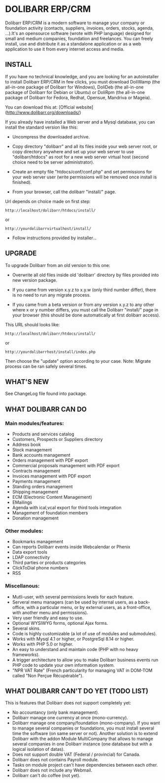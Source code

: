 # DOLIBARR ERP/CRM

Dolibarr ERP/CRM is a modern software to manage your company or foundation activity (contacts, suppliers, invoices, orders, stocks, agenda, ...).It's an opensource software (wrote with PHP language) designed for small and medium companies, foundation and freelances. You can freely install, use and distribute it as a standalone application or as a web application to use it from every internet access and media.


## INSTALL

If you have no technical knowledge, and you are looking for an autoinstaller to install Dolibarr ERP/CRM in few clicks, you must download DoliWamp (the all-in-one package of Dolibarr for Windows), DoliDeb (the all-in-one package of Dolibarr for Debian or Ubuntu) or DoliRpm (the all-in-one package of Dolibarr for Fedora, Redhat, Opensue, Mandriva or Mageia).

You can download this at: [Official website] (http://www.dolibarr.org/downloads/)

If you already have installed a Web server and a Mysql database, you can install the standard version like this:

- Uncompress the downloaded archive.

- Copy directory "dolibarr" and all its files inside your web server root, or copy directory anywhere and set up your web server to use "dolibarr/htdocs" as root for a new web server virtual host (second choice need to be server administrator).
  
- Create an empty file "htdocs/conf/conf.php" and set permissions for your web server user (write permissions will be removed once install is finished).
  
- From your browser, call the dolibarr "install/" page.

Url depends on choice made on first step:

	http://localhost/dolibarr/htdocs/install/
or

	http://yourdolibarrvirtualhost/install/
   
- Follow instructions provided by installer...



## UPGRADE

To upgrade Dolibarr from an old version to this one:

- Overwrite all old files inside old 'dolibarr' directory by files provided into new version package.
  
- If you came from version x.y.z to x.y.w (only third number differ), there is no need to run any migrate process.
  
- If you came from a beta version or from any version x.y.z to any other where x or y number differs, you must call the Dolibarr "install/" page in your browser (this should be done automatically at first dolibarr access).

This URL should looks like:

	http://localhost/dolibarr/htdocs/install/
or

	http://yourdolibarrhost/install/index.php

Then choose the "update" option according to your case.
Note: Migrate process can be ran safely several times.
  


## WHAT'S NEW

See ChangeLog file found into package.



## WHAT DOLIBARR CAN DO

### Main modules/features:

- Products and services catalog
- Customers, Prospects or Suppliers directory
- Address book
- Stock management
- Bank accounts management
- Orders management with PDF export
- Commercial proposals management with PDF export
- Contracts management
- Invoices management with PDF export
- Payments management
- Standing orders management
- Shipping management
- ECM (Electronic Content Management)
- EMailings
- Agenda with ical,vcal export for third tools integration
- Management of foundation members
- Donation management

### Other modules:

- Bookmarks management
- Can reports Dolibarr events inside Webcalendar or Phenix
- Data export tools
- LDAP connectivity
- Third parties or products categories 
- ClickToDial phone numbers
- RSS

### Miscellanous:

- Mutli-user, with several permissions levels for each feature.
- Serveral menu managers (can be used by internal users, as a back-office, with a particular menu, or by external users, as a front-office, with another menu and permissions).
- Very user friendly and easy to use.
- Optional WYSIWYG forms, optional Ajax forms.
- Several skins.
- Code is highly customizable (a lot of use of modules and submodules).
- Works with Mysql 4.1 or higher, or PostgreSql 8.14 or higher.
- Works with PHP 5.0 or higher.
- An easy to understand and maintain code (PHP with no heavy frameworks).
- A trigger architecture to allow you to make Dolibarr business events run PHP code to update your own information system.
- "NPR VAT Rate" (French particularity for managing VAT in DOM-TOM called "Non Perçue Récupérable").



## WHAT DOLIBARR CAN'T DO YET (TODO LIST)

This is features that Dolibarr does not support completely yet:

- No accountancy (only bank management).
- Dolibarr manage one currency at once (mono-currency).
- Dolibarr manage one company/foundation (mono-company). If you want to manage several companies or foundations, you must install several time the software (on same server or not). Another solution is to extend Dolibarr with the addon Module MultiCompany that allows to manage several companies in one Dolibarr instance (one database but with a logical isolation of datas).
- Does not support double VAT (Federal / provincial) for Canada.
- Dolibarr does not contains Payroll module.
- Tasks on module project can't have dependencies between each other.
- Dolibarr does not include any Webmail.
- Dolibarr can't do coffee (not yet).